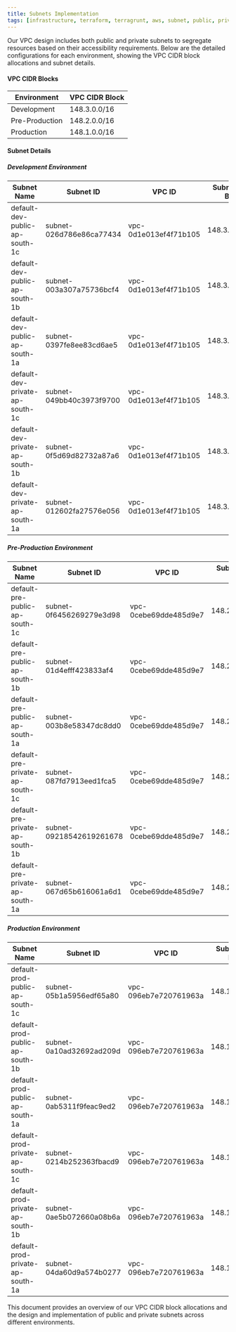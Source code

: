 ```yaml
---
title: Subnets Implementation
tags: [infrastructure, terraform, terragrunt, aws, subnet, public, private]
---
```


Our VPC design includes both public and private subnets to segregate resources based on their accessibility requirements. Below are the detailed configurations for each environment, showing the VPC CIDR block allocations and subnet details.

#### VPC CIDR Blocks

| Environment   | VPC CIDR Block  |
|---------------|-----------------|
| Development   | 148.3.0.0/16    |
| Pre-Production| 148.2.0.0/16    |
| Production    | 148.1.0.0/16    |

#### Subnet Details

##### Development Environment

| Subnet Name                     | Subnet ID             | VPC ID              | Subnet CIDR Block | Availability Zone | Public | Private |
|---------------------------------|-----------------------|---------------------|-------------------|-------------------|--------|---------|
| default-dev-public-ap-south-1c  | subnet-026d786e86ca77434 | vpc-0d1e013ef4f71b105 | 148.3.103.0/24    | ap-south-1c      | Yes    | No      |
| default-dev-public-ap-south-1b  | subnet-003a307a75736bcf4 | vpc-0d1e013ef4f71b105 | 148.3.102.0/24    | ap-south-1b      | Yes    | No      |
| default-dev-public-ap-south-1a  | subnet-0397fe8ee83cd6ae5 | vpc-0d1e013ef4f71b105 | 148.3.101.0/24    | ap-south-1a      | Yes    | No      |
| default-dev-private-ap-south-1c | subnet-049bb40c3973f9700 | vpc-0d1e013ef4f71b105 | 148.3.3.0/24      | ap-south-1c      | No     | Yes     |
| default-dev-private-ap-south-1b | subnet-0f5d69d82732a87a6 | vpc-0d1e013ef4f71b105 | 148.3.2.0/24      | ap-south-1b      | No     | Yes     |
| default-dev-private-ap-south-1a | subnet-012602fa27576e056 | vpc-0d1e013ef4f71b105 | 148.3.1.0/24      | ap-south-1a      | No     | Yes     |

##### Pre-Production Environment

| Subnet Name                     | Subnet ID             | VPC ID              | Subnet CIDR Block | Availability Zone | Public | Private |
|---------------------------------|-----------------------|---------------------|-------------------|-------------------|--------|---------|
| default-pre-public-ap-south-1c  | subnet-0f6456269279e3d98 | vpc-0cebe69dde485d9e7 | 148.2.103.0/24    | ap-south-1c      | Yes    | No      |
| default-pre-public-ap-south-1b  | subnet-01d4efff423833af4 | vpc-0cebe69dde485d9e7 | 148.2.102.0/24    | ap-south-1b      | Yes    | No      |
| default-pre-public-ap-south-1a  | subnet-003b8e58347dc8dd0 | vpc-0cebe69dde485d9e7 | 148.2.101.0/24    | ap-south-1a      | Yes    | No      |
| default-pre-private-ap-south-1c | subnet-087fd7913eed1fca5 | vpc-0cebe69dde485d9e7 | 148.2.3.0/24      | ap-south-1c      | No     | Yes     |
| default-pre-private-ap-south-1b | subnet-09218542619261678 | vpc-0cebe69dde485d9e7 | 148.2.2.0/24      | ap-south-1b      | No     | Yes     |
| default-pre-private-ap-south-1a | subnet-067d65b616061a6d1 | vpc-0cebe69dde485d9e7 | 148.2.1.0/24      | ap-south-1a      | No     | Yes     |

##### Production Environment

| Subnet Name                     | Subnet ID             | VPC ID              | Subnet CIDR Block | Availability Zone | Public | Private |
|---------------------------------|-----------------------|---------------------|-------------------|-------------------|--------|---------|
| default-prod-public-ap-south-1c | subnet-05b1a5956edf65a80 | vpc-096eb7e720761963a | 148.1.103.0/24    | ap-south-1c      | Yes    | No      |
| default-prod-public-ap-south-1b | subnet-0a10ad32692ad209d | vpc-096eb7e720761963a | 148.1.102.0/24    | ap-south-1b      | Yes    | No      |
| default-prod-public-ap-south-1a | subnet-0ab5311f9feac9ed2 | vpc-096eb7e720761963a | 148.1.101.0/24    | ap-south-1a      | Yes    | No      |
| default-prod-private-ap-south-1c | subnet-0214b252363fbacd9 | vpc-096eb7e720761963a | 148.1.3.0/24      | ap-south-1c      | No     | Yes     |
| default-prod-private-ap-south-1b | subnet-0ae5b072660a08b6a | vpc-096eb7e720761963a | 148.1.2.0/24      | ap-south-1b      | No     | Yes     |
| default-prod-private-ap-south-1a | subnet-04da60d9a574b0277 | vpc-096eb7e720761963a | 148.1.1.0/24      | ap-south-1a      | No     | Yes     |

This document provides an overview of our VPC CIDR block allocations and the design and implementation of public and private subnets across different environments.
